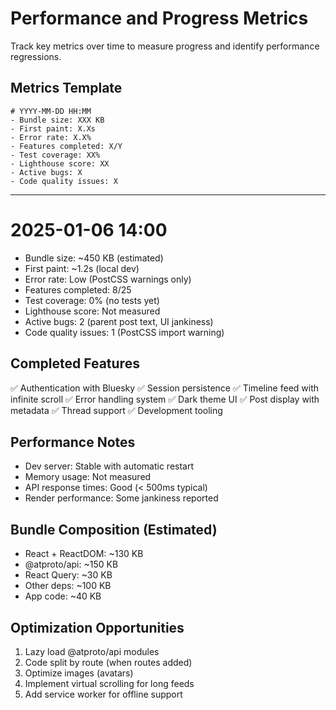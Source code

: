 # Performance and Progress Metrics

Track key metrics over time to measure progress and identify performance regressions.

## Metrics Template

```
# YYYY-MM-DD HH:MM
- Bundle size: XXX KB
- First paint: X.Xs
- Error rate: X.X%
- Features completed: X/Y
- Test coverage: XX%
- Lighthouse score: XX
- Active bugs: X
- Code quality issues: X
```

---

# 2025-01-06 14:00

- Bundle size: ~450 KB (estimated)
- First paint: ~1.2s (local dev)
- Error rate: Low (PostCSS warnings only)
- Features completed: 8/25
- Test coverage: 0% (no tests yet)
- Lighthouse score: Not measured
- Active bugs: 2 (parent post text, UI jankiness)
- Code quality issues: 1 (PostCSS import warning)

## Completed Features

✅ Authentication with Bluesky
✅ Session persistence
✅ Timeline feed with infinite scroll
✅ Error handling system
✅ Dark theme UI
✅ Post display with metadata
✅ Thread support
✅ Development tooling

## Performance Notes

- Dev server: Stable with automatic restart
- Memory usage: Not measured
- API response times: Good (< 500ms typical)
- Render performance: Some jankiness reported

## Bundle Composition (Estimated)

- React + ReactDOM: ~130 KB
- @atproto/api: ~150 KB
- React Query: ~30 KB
- Other deps: ~100 KB
- App code: ~40 KB

## Optimization Opportunities

1. Lazy load @atproto/api modules
2. Code split by route (when routes added)
3. Optimize images (avatars)
4. Implement virtual scrolling for long feeds
5. Add service worker for offline support
